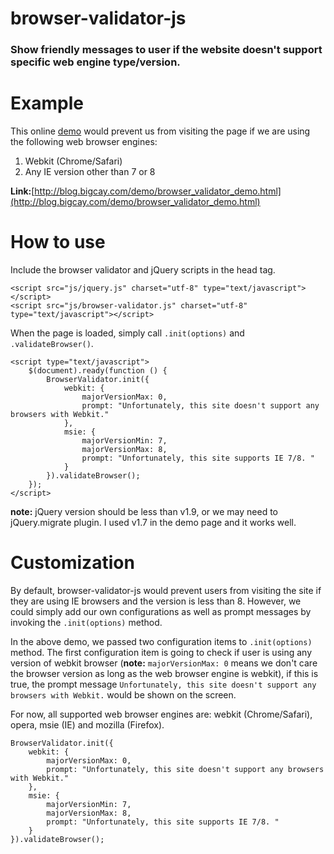 # browser-validator-js
### Show friendly messages to user if the website doesn't support specific web engine type/version. 

# Example

This online [demo](http://blog.bigcay.com/demo/browser_validator_demo.html) would prevent us from visiting the page if we are using the following web browser engines: 

1. Webkit (Chrome/Safari)
2. Any IE version other than 7 or 8

**Link:**[http://blog.bigcay.com/demo/browser_validator_demo.html](http://blog.bigcay.com/demo/browser_validator_demo.html)


# How to use

Include the browser validator and jQuery scripts in the head tag. 

	<script src="js/jquery.js" charset="utf-8" type="text/javascript"></script>
	<script src="js/browser-validator.js" charset="utf-8" type="text/javascript"></script>

When the page is loaded, simply call `.init(options)` and `.validateBrowser()`. 

	<script type="text/javascript">
		$(document).ready(function () {
			BrowserValidator.init({
				webkit: {
					majorVersionMax: 0,
					prompt: "Unfortunately, this site doesn't support any browsers with Webkit."
				},
				msie: {
					majorVersionMin: 7,
					majorVersionMax: 8,
					prompt: "Unfortunately, this site supports IE 7/8. "
				}
			}).validateBrowser();
		});	
	</script>

**note:** jQuery version should be less than v1.9, or we may need to jQuery.migrate plugin. I used v1.7 in the demo page and it works well. 

# Customization

By default, browser-validator-js would prevent users from visiting the site if they are using IE browsers and the version is less than 8. However, we could simply add our own configurations as well as prompt messages by invoking the `.init(options)` method. 

In the above demo, we passed two configuration items to `.init(options)` method. The first configuration item is going to check if user is using any version of webkit browser (**note:** `majorVersionMax: 0` means we don't care the browser version as long as the web browser engine is webkit), if this is true, the prompt message `Unfortunately, this site doesn't support any browsers with Webkit.` would be shown on the screen. 

For now, all supported web browser engines are: webkit (Chrome/Safari), opera, msie (IE) and mozilla (Firefox). 

	BrowserValidator.init({
		webkit: {
			majorVersionMax: 0,
			prompt: "Unfortunately, this site doesn't support any browsers with Webkit."
		},
		msie: {
			majorVersionMin: 7,
			majorVersionMax: 8,
			prompt: "Unfortunately, this site supports IE 7/8. "
		}
	}).validateBrowser();


